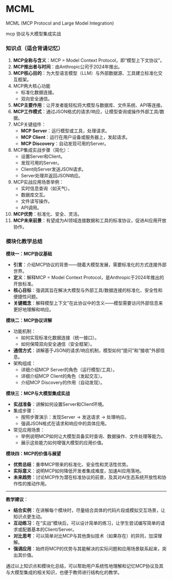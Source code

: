 # MCML
MCML (MCP Protocol and Large Model Integration) 

mcp 协议与大模型集成实战



### **知识点（适合背诵记忆）**

1. **MCP全称与含义**：MCP = Model Context Protocol，即“模型上下文协议”。
2. **MCP推出者与时间**：由Anthropic公司于2024年推出。
3. **MCP核心目的**：为大型语言模型（LLM）与外部数据源、工具建立标准化交互框架。
4. MCP两大核心功能
   - 标准化数据连接。
   - 双向安全通信。
5. **MCP主要作用**：让开发者能轻松将大模型与数据库、文件系统、API等连接。
6. **MCP工作模式**：通过JSON格式的请求/响应，让模型查询或操作外部工具/数据。
7. MCP关键组件：
   - **MCP Server**：运行模型或工具，处理请求。
   - **MCP Client**：运行在用户设备或服务器上，发起请求。
   - **MCP Discovery**：自动发现可用的Server。
8. MCP集成实战步骤（简化）：
   - 设置Server和Client。
   - 发现可用的Server。
   - Client向Server发送JSON请求。
   - Server处理并返回JSON响应。
9. MCP实战应用场景举例：
   - 实时信息查询（如天气）。
   - 数据库交互。
   - 文件读写操作。
   - API调用。
10. **MCP优势**：标准化、安全、灵活。
11. **MCP未来前景**：有望成为AI领域连接数据和工具的标准协议，促进AI应用开放协作。

### **模块化教学总结**

**模块一：MCP协议基础**

- **引言**：介绍MCP协议的背景——随着大模型发展，需要标准化的方式连接外部世界。
- **定义**：解释MCP = Model Context Protocol，是Anthropic于2024年推出的开放标准。
- **核心目标**：强调其旨在解决大模型与外部工具/数据连接的标准化、安全性和便捷性问题。
- **关键概念**：解释模型上下文”在此协议中的含义——模型需要访问外部信息来更好地理解和响应。

**模块二：MCP协议详解**

- 功能机制：
  - 如何实现标准化数据连接（统一接口）。
  - 如何保障双向安全通信（安全框架）。
- **通信方式**：讲解基于JSON的请求/响应机制，模型如何“提问”和“接收”外部信息。
- 架构组成：
  - 详细介绍MCP Server的角色（运行模型/工具）。
  - 详细介绍MCP Client的角色（发起交互）。
  - 介绍MCP Discovery的作用（自动发现）。

**模块三：MCP与大模型集成实战**

- **实战准备**：讲解如何设置Server和Client环境。
- 集成步骤：
  - 按照步骤演示：发现Server -> 发送请求 -> 处理响应。
  - 强调JSON格式在请求和响应中的具体应用。
- 常见应用场景：
  - 举例说明MCP如何让大模型具备实时查询、数据操作、文件处理等能力。
  - 展示这些能力如何增强大模型的应用价值。

**模块四：MCP的价值与展望**

- **优势总结**：重申MCP带来的标准化、安全性和灵活性优势。
- **实际意义**：说明MCP如何降低开发者集成难度，加速AI应用落地。
- **未来趋势**：讨论MCP作为潜在标准协议的前景，及其对AI生态系统开放性和协作性的推动作用。

------

**教学建议**：

- **结合实例**：在讲解每个模块时，尽量结合具体的代码片段或模拟交互场景，让知识点更生动。
- **互动练习**：在“实战”模块后，可以设计简单的练习，让学生尝试编写简单的请求或配置基本的Client/Server。
- **对比思考**：可以简单对比MCP与其他类似技术（如果存在）的异同，加深理解。
- **强调应用**：始终将MCP的优势与其能解决的实际问题和应用场景联系起来，突出其价值。

通过以上知识点和模块化总结，可以帮助用户系统性地理解和记忆MCP协议及其与大模型集成的相关知识，也便于教师进行结构化的教学。








